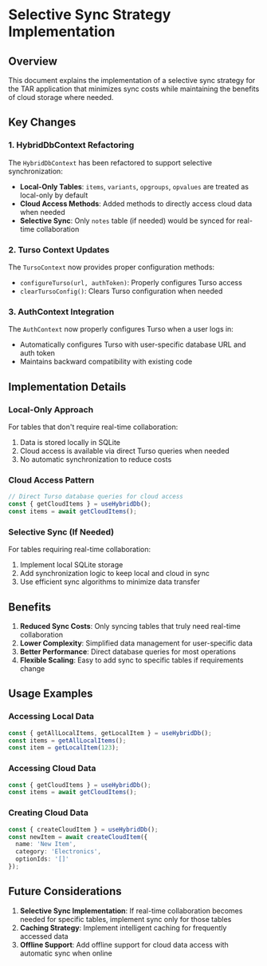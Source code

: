 # Selective Sync Strategy Implementation

## Overview

This document explains the implementation of a selective sync strategy for the TAR application that minimizes sync costs while maintaining the benefits of cloud storage where needed.

## Key Changes

### 1. HybridDbContext Refactoring

The `HybridDbContext` has been refactored to support selective synchronization:

- **Local-Only Tables**: `items`, `variants`, `opgroups`, `opvalues` are treated as local-only by default
- **Cloud Access Methods**: Added methods to directly access cloud data when needed
- **Selective Sync**: Only `notes` table (if needed) would be synced for real-time collaboration

### 2. Turso Context Updates

The `TursoContext` now provides proper configuration methods:

- `configureTurso(url, authToken)`: Properly configures Turso access
- `clearTursoConfig()`: Clears Turso configuration when needed

### 3. AuthContext Integration

The `AuthContext` now properly configures Turso when a user logs in:

- Automatically configures Turso with user-specific database URL and auth token
- Maintains backward compatibility with existing code

## Implementation Details

### Local-Only Approach

For tables that don't require real-time collaboration:

1. Data is stored locally in SQLite
2. Cloud access is available via direct Turso queries when needed
3. No automatic synchronization to reduce costs

### Cloud Access Pattern

```typescript
// Direct Turso database queries for cloud access
const { getCloudItems } = useHybridDb();
const items = await getCloudItems();
```

### Selective Sync (If Needed)

For tables requiring real-time collaboration:

1. Implement local SQLite storage
2. Add synchronization logic to keep local and cloud in sync
3. Use efficient sync algorithms to minimize data transfer

## Benefits

1. **Reduced Sync Costs**: Only syncing tables that truly need real-time collaboration
2. **Lower Complexity**: Simplified data management for user-specific data
3. **Better Performance**: Direct database queries for most operations
4. **Flexible Scaling**: Easy to add sync to specific tables if requirements change

## Usage Examples

### Accessing Local Data

```typescript
const { getAllLocalItems, getLocalItem } = useHybridDb();
const items = getAllLocalItems();
const item = getLocalItem(123);
```

### Accessing Cloud Data

```typescript
const { getCloudItems } = useHybridDb();
const items = await getCloudItems();
```

### Creating Cloud Data

```typescript
const { createCloudItem } = useHybridDb();
const newItem = await createCloudItem({
  name: 'New Item',
  category: 'Electronics',
  optionIds: '[]'
});
```

## Future Considerations

1. **Selective Sync Implementation**: If real-time collaboration becomes needed for specific tables, implement sync only for those tables
2. **Caching Strategy**: Implement intelligent caching for frequently accessed data
3. **Offline Support**: Add offline support for cloud data access with automatic sync when online